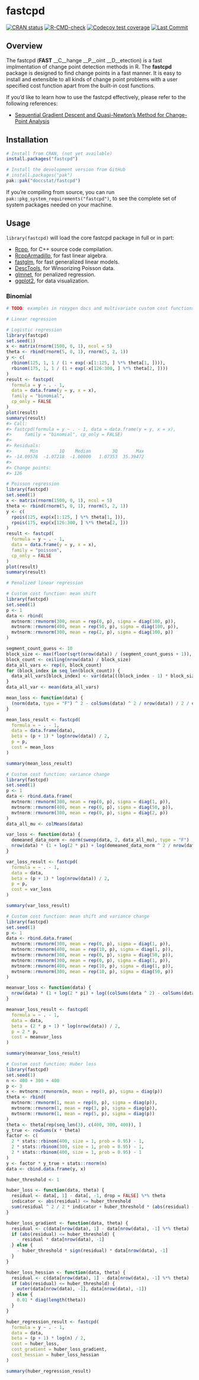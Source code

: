 
<!-- README.md is generated from README.Rmd. Please edit that file -->

# fastcpd

<!-- badges: start -->

[![CRAN
status](https://www.r-pkg.org/badges/version/fastcpd)](https://cran.r-project.org/package=fastcpd)
[![R-CMD-check](https://github.com/doccstat/fastcpd/workflows/R-CMD-check/badge.svg)](https://github.com/doccstat/fastcpd/actions)
[![Codecov test
coverage](https://codecov.io/gh/doccstat/fastcpd/branch/main/graph/badge.svg)](https://app.codecov.io/gh/doccstat/fastcpd?branch=main)
[![Last
Commit](https://img.shields.io/github/last-commit/doccstat/fastcpd)](https://github.com/doccstat/fastcpd)
<!-- badges: end -->

## Overview

The fastcpd (**FAST** \_\_C\_\_hange \_\_P\_\_oint \_\_D\_\_etection) is
a fast implmentation of change point detection methods in R. The
**fastcpd** package is designed to find change points in a fast manner.
It is easy to install and extensible to all kinds of change point
problems with a user specified cost function apart from the built-in
cost functions.

If you’d like to learn how to use the fastcpd effectively, please refer
to the following references:

- [Sequential Gradient Descent and Quasi-Newton’s Method for
  Change-Point
  Analysis](https://proceedings.mlr.press/v206/zhang23b.html)

## Installation

``` r
# Install from CRAN, (not yet available)
install.packages("fastcpd")
```

``` r
# Install the development version from GitHub
# install.packages("pak")
pak::pak("doccstat/fastcpd")
```

If you’re compiling from source, you can run
`pak::pkg_system_requirements("fastcpd")`, to see the complete set of
system packages needed on your machine.

## Usage

`library(fastcpd)` will load the core fastcpd package in full or in
part:

- [Rcpp](https://github.com/RcppCore/Rcpp), for C++ source code
  compilation.
- [RcppArmadillo](https://github.com/RcppCore/RcppArmadillo), for fast
  linear algebra.
- [fastglm](https://github.com/jaredhuling/fastglm), for fast
  generalized linear models.
- [DescTools](https://github.com/AndriSignorell/DescTools), for
  Winsorizing Poisson data.
- [glmnet](https://glmnet.stanford.edu/), for penalized regression.
- [ggplot2](https://github.com/tidyverse/ggplot2), for data
  visualization.

### Binomial

``` r
# TODO: examples in roxygen docs and multivariate custom cost functions, pkgdown references

# Linear regression

# Logistic regression
library(fastcpd)
set.seed(1)
x <- matrix(rnorm(1500, 0, 1), ncol = 5)
theta <- rbind(rnorm(5, 0, 1), rnorm(5, 2, 1))
y <- c(
  rbinom(125, 1, 1 / (1 + exp(-x[1:125, ] %*% theta[1, ]))),
  rbinom(175, 1, 1 / (1 + exp(-x[126:300, ] %*% theta[2, ])))
)
result <- fastcpd(
  formula = y ~ . - 1,
  data = data.frame(y = y, x = x),
  family = "binomial",
  cp_only = FALSE
)
plot(result)
summary(result)
#> Call:
#> fastcpd(formula = y ~ . - 1, data = data.frame(y = y, x = x),
#>     family = "binomial", cp_only = FALSE)
#>
#> Residuals:
#>       Min        1Q    Median        3Q       Max
#> -14.09576  -1.07218  -1.00000   1.07353  35.39472
#>
#> Change points:
#> 126

# Poisson regression
library(fastcpd)
set.seed(1)
x <- matrix(rnorm(1500, 0, 1), ncol = 5)
theta <- rbind(rnorm(5, 0, 1), rnorm(5, 2, 1))
y <- c(
  rpois(125, exp(x[1:125, ] %*% theta[1, ])),
  rpois(175, exp(x[126:300, ] %*% theta[2, ]))
)
result <- fastcpd(
  formula = y ~ . - 1,
  data = data.frame(y = y, x = x),
  family = "poisson",
  cp_only = FALSE
)
plot(result)
summary(result)

# Penalized linear regression

# Custom cost function: mean shift
library(fastcpd)
set.seed(1)
p <- 1
data <- rbind(
  mvtnorm::rmvnorm(300, mean = rep(0, p), sigma = diag(100, p)),
  mvtnorm::rmvnorm(400, mean = rep(50, p), sigma = diag(100, p)),
  mvtnorm::rmvnorm(300, mean = rep(2, p), sigma = diag(100, p))
)

segment_count_guess <- 10
block_size <- max(floor(sqrt(nrow(data)) / (segment_count_guess + 1)), 2)
block_count <- ceiling(nrow(data) / block_size)
data_all_vars <- rep(0, block_count)
for (block_index in seq_len(block_count)) {
  data_all_vars[block_index] <- var(data[((block_index - 1) * block_size + 1):(min(block_index * block_size, nrow(data))), , drop = FALSE])
}
data_all_var <- mean(data_all_vars)

mean_loss <- function(data) {
  (norm(data, type = "F") ^ 2 - colSums(data) ^ 2 / nrow(data)) / 2 / data_all_var + nrow(data) / 2 * (log(data_all_var) + log(2 * pi))
}

mean_loss_result <- fastcpd(
  formula = ~ . - 1,
  data = data.frame(data),
  beta = (p + 1) * log(nrow(data)) / 2,
  p = p,
  cost = mean_loss
)

summary(mean_loss_result)

# Custom cost function: variance change
library(fastcpd)
set.seed(1)
p <- 1
data <- rbind.data.frame(
  mvtnorm::rmvnorm(300, mean = rep(0, p), sigma = diag(1, p)),
  mvtnorm::rmvnorm(400, mean = rep(0, p), sigma = diag(50, p)),
  mvtnorm::rmvnorm(300, mean = rep(0, p), sigma = diag(2, p))
)
data_all_mu <- colMeans(data)

var_loss <- function(data) {
  demeaned_data_norm <- norm(sweep(data, 2, data_all_mu), type = "F")
  nrow(data) * (1 + log(2 * pi) + log(demeaned_data_norm ^ 2 / nrow(data))) / 2
}

var_loss_result <- fastcpd(
  formula = ~ . - 1,
  data = data,
  beta = (p + 1) * log(nrow(data)) / 2,
  p = p,
  cost = var_loss
)

summary(var_loss_result)

# Custom cost function: mean shift and variance change
library(fastcpd)
set.seed(1)
p <- 1
data <- rbind.data.frame(
  mvtnorm::rmvnorm(300, mean = rep(0, p), sigma = diag(1, p)),
  mvtnorm::rmvnorm(400, mean = rep(10, p), sigma = diag(1, p)),
  mvtnorm::rmvnorm(300, mean = rep(0, p), sigma = diag(50, p)),
  mvtnorm::rmvnorm(300, mean = rep(0, p), sigma = diag(1, p)),
  mvtnorm::rmvnorm(400, mean = rep(10, p), sigma = diag(1, p)),
  mvtnorm::rmvnorm(300, mean = rep(10, p), sigma = diag(50, p))
)

meanvar_loss <- function(data) {
  nrow(data) * (1 + log(2 * pi) + log((colSums(data ^ 2) - colSums(data) ^ 2 / nrow(data)) / nrow(data))) / 2
}

meanvar_loss_result <- fastcpd(
  formula = ~ . - 1,
  data = data,
  beta = (2 * p + 1) * log(nrow(data)) / 2,
  p = 2 * p,
  cost = meanvar_loss
)

summary(meanvar_loss_result)

# Custom cost function: Huber loss
library(fastcpd)
set.seed(1)
n <- 400 + 300 + 400
p <- 3
x <- mvtnorm::rmvnorm(n, mean = rep(0, p), sigma = diag(p))
theta <- rbind(
  mvtnorm::rmvnorm(1, mean = rep(0, p), sigma = diag(p)),
  mvtnorm::rmvnorm(1, mean = rep(3, p), sigma = diag(p)),
  mvtnorm::rmvnorm(1, mean = rep(5, p), sigma = diag(p))
)
theta <- theta[rep(seq_len(3), c(400, 300, 400)), ]
y_true <- rowSums(x * theta)
factor <- c(
  2 * stats::rbinom(400, size = 1, prob = 0.95) - 1,
  2 * stats::rbinom(300, size = 1, prob = 0.95) - 1,
  2 * stats::rbinom(400, size = 1, prob = 0.95) - 1
)
y <- factor * y_true + stats::rnorm(n)
data <- cbind.data.frame(y, x)

huber_threshold <- 1

huber_loss <- function(data, theta) {
  residual <- data[, 1] - data[, -1, drop = FALSE] %*% theta
  indicator <- abs(residual) <= huber_threshold
  sum(residual ^ 2 / 2 * indicator + huber_threshold * (abs(residual) - huber_threshold / 2) * (1 - indicator))
}

huber_loss_gradient <- function(data, theta) {
  residual <- c(data[nrow(data), 1] - data[nrow(data), -1] %*% theta)
  if (abs(residual) <= huber_threshold) {
    - residual * data[nrow(data), -1]
  } else {
    - huber_threshold * sign(residual) * data[nrow(data), -1]
  }
}

huber_loss_hessian <- function(data, theta) {
  residual <- c(data[nrow(data), 1] - data[nrow(data), -1] %*% theta)
  if (abs(residual) <= huber_threshold) {
    outer(data[nrow(data), -1], data[nrow(data), -1])
  } else {
    0.01 * diag(length(theta))
  }
}

huber_regression_result <- fastcpd(
  formula = y ~ . - 1,
  data = data,
  beta = (p + 1) * log(n) / 2,
  cost = huber_loss,
  cost_gradient = huber_loss_gradient,
  cost_hessian = huber_loss_hessian
)

summary(huber_regression_result)
```
